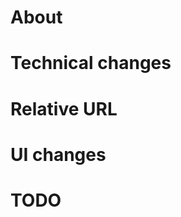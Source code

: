 # About

<!--
* Why change it
* Solution
-->

# Technical changes

<!--
* What changed
* Flow
* Data changes
* as concrete as possible for reviewer
-->

# Relative URL

<!--
* #issue ID
* image URL
* UI URL
* Other web service URL
* Library URL
* Document URL
-->

# UI changes

<!--
* Screenshots
-->

# TODO

<!--
* Remaining works
-->
